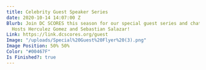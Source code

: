 ```yaml
---
title: Celebrity Guest Speaker Series
date: 2020-10-14 14:07:00 Z
Blurb: Join DC SCORES this season for our special guest series and chat with ESPN
  Hosts Herculez Gomez and Sebastian Salazar!
Link: https://link.dcscores.org/guest
Image: "/uploads/Special%20Guest%20Flyer%20(3).png"
Image Position: 50% 50%
Color: "#00467F"
Is Finished?: true
---
```


